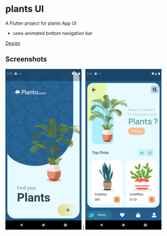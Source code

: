 # plants UI
A Flutter project for plants App UI
* uses-animated bottom navigation bar

[Design](https://www.instagram.com/p/CVj8lG5Ah0d/)

## Screenshots

<img src="images/screenshots/shot1.png" height=500>   | <img src="images/screenshots/shot2.png" height=500>
